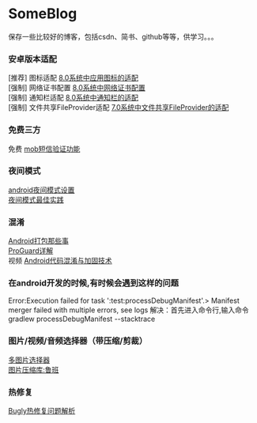 # SomeBlog
保存一些比较好的博客，包括csdn、简书、github等等，供学习。。。

### 安卓版本适配

[推荐] 图标适配 <a href="https://blog.csdn.net/guolin_blog/article/details/79417483">8.0系统中应用图标的适配</a></br>
[强制] 网络证书配置 <a href="https://blog.csdn.net/u011045726/article/details/76098774">8.0系统中网络证书配置</a></br>
[强制] 通知栏适配 <a href="https://blog.csdn.net/guolin_blog/article/details/79854070">8.0系统中通知栏的适配</a></br>
[强制] 文件共享FileProvider适配 <a href="https://blog.csdn.net/lmj623565791/article/details/72859156">7.0系统中文件共享FileProvider的适配</a></br>

### 免费三方
免费 <a href="https://www.mob.com/">mob短信验证功能</a></br>

### 夜间模式
<a href="https://blog.csdn.net/rongbinjava/article/details/51841141">android夜间模式设置</a></br>
<a href="http://kingideayou.github.io/2016/03/07/appcompat_23.2_day_night/">夜间模式最佳实践</a>

### 混淆
<a href="https://www.jianshu.com/p/5255cf853fad">Android打包那些事</a></br>
<a href="https://blog.csdn.net/ljd2038/article/details/51308768">ProGuard详解</a></br>
视频 <a href="https://www.imooc.com/learn/879">Android代码混淆与加固技术</a>
 
### 在android开发的时候,有时候会遇到这样的问题
Error:Execution failed for task ':test:processDebugManifest'.> Manifest merger failed with multiple errors, see logs
解决：首先进入命令行,输入命令gradlew processDebugManifest --stacktrace

### 图片/视频/音频选择器（带压缩/剪裁）
<a href="https://github.com/LuckSiege/PictureSelector">多图片选择器</a></br>
<a href="https://github.com/Curzibn/Luban">图片压缩库:鲁班</a></br>

### 热修复
<a href="https://www.jianshu.com/p/10571ca6571e">Bugly热修复问题解析</a></br>
